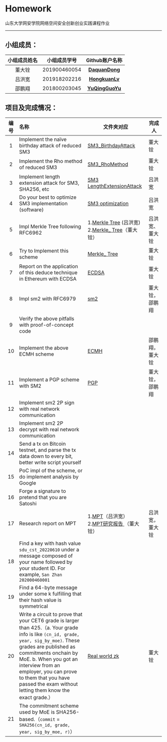 # Homework

山东大学网安学院网络空间安全创新创业实践课程作业

------

## 小组成员：

| 小组成员姓名 | 小组成员学号 |                  Github账户名称                   |
| :----------: | :----------: | :-----------------------------------------------: |
|    董大铨    | 201900460054 |  [**DaquanDong**](https://github.com/DaquanDong)  |
|    吕洪宽    | 201918202216 | [**HongkuanLv** ](https://github.com/HongkuanLv)  |
|    邵鹏翔    | 201800203045 | [**YuQingGuoYu**](https://github.com/YuQingGuoYu) |

## 项目及完成情况：

| 编号 | 名称                                                         | 文件夹对应                                                   | 完成人         |
| :--: | :----------------------------------------------------------- | ------------------------------------------------------------ | -------------- |
|  1   | Implement the naïve birthday attack of reduced SM3           | [SM3_BirthdayAttack](https://github.com/DaquanDong/Homework/tree/main/SM3_BirthdayAttack) | 董大铨         |
|  2   | Implement the Rho method of reduced SM3                      | [SM3_RhoMethod](https://github.com/DaquanDong/Homework/tree/main/SM3_RhoMethod) | 董大铨         |
|  3   | Implement length extension attack for SM3, SHA256, etc       | [SM3 LengthExtensionAttack](https://github.com/DaquanDong/Homework/tree/main/SM3_length%20extension%20attack) | 吕洪宽         |
|  4   | Do your best to optimize SM3 implementation (software)       | [SM3 optimization](https://github.com/DaquanDong/Homework/tree/main/SM3%20optimization) | 吕洪宽         |
|  5   | Impl Merkle Tree following RFC6962                           | 1.[Merkle Tree](https://github.com/DaquanDong/Homework/tree/main/Merkle%20Tree) (吕洪宽) 2.[Merkle_ Tree](https://github.com/DaquanDong/Homework/tree/main/Merkle_Tree)（董大铨） | 吕洪宽、董大铨 |
|  6   | Try to Implement this scheme                                 | [Merkle_ Tree](https://github.com/DaquanDong/Homework/tree/main/Merkle_Tree) | 董大铨         |
|  7   | Report on the application of this deduce technique in Ethereum with ECDSA | [ECDSA](https://github.com/DaquanDong/Homework/tree/main/ECDSA) | 董大铨         |
|  8   | Impl sm2 with RFC6979                                        | [sm2](https://github.com/DaquanDong/Homework/tree/main/sm2)  | 董大铨，邵鹏翔 |
|  9   | Verify the above pitfalls with proof-of-concept code         |                                                              |                |
|  10  | Implement the above ECMH scheme                              | [ECMH](https://github.com/DaquanDong/Homework/tree/main/ECMH) | 邵鹏翔，董大铨 |
|  11  | Implement a PGP scheme with SM2                              | [PGP](https://github.com/DaquanDong/Homework/tree/main/PGP)  | 董大铨，邵鹏翔 |
|  12  | Implement sm2 2P sign with real network communication        |                                                              |                |
|  13  | Implement sm2 2P decrypt with real network communication     |                                                              |                |
|  14  | Send a tx on Bitcoin testnet, and parse the tx data down to every bit, better write script yourself |                                                              |                |
|  15  | PoC impl of the scheme, or do implement analysis by Google   |                                                              |                |
|  16  | Forge a signature to pretend that you are Satoshi            |                                                              |                |
|  17  | Research report on MPT                                       | 1.[MPT](https://github.com/DaquanDong/Homework/tree/main/Merkle%20Patricia%20Trie)（吕洪宽）                     2.[MPT研究报告 ](https://github.com/DaquanDong/Homework/tree/main/MPT研究报告)（董大铨） | 吕洪宽，董大铨 |
|  18  | Find a key with hash value `sdu_cst_20220610` under a message composed of your name followed by your student ID. For example, `San Zhan 202000460001` |                                                              |                |
|  19  | Find a 64-byte message under some k fulfilling that their hash value is symmetrical |                                                              |                |
|  20  | Write a circuit to prove that your CET6 grade is larger than 425.（a. Your grade info is like `(cn_id, grade, year, sig_by_moe)`. These grades are published as commitments onchain by MoE. b. When you got an interview from an employer, you can prove to them that you have passed the exam without letting them know the exact grade.） | [Real world zk](https://github.com/DaquanDong/Homework/tree/main/Real%20world%20zk) | 董大铨         |
|  21  | The commitment scheme used by MoE is SHA256-based.（`commit` = `SHA256(cn_id, grade, year, sig_by_moe, r)`） |                                                              |                |
